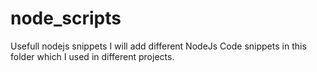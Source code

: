 # node_scripts
Usefull nodejs snippets
I will add different NodeJs Code snippets in this folder which I used in different projects.
